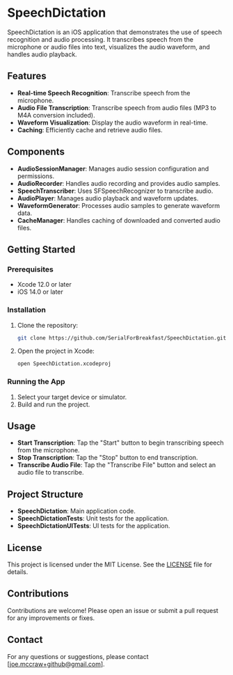 # SpeechDictation

SpeechDictation is an iOS application that demonstrates the use of speech recognition and audio processing. It transcribes speech from the microphone or audio files into text, visualizes the audio waveform, and handles audio playback.

## Features

- **Real-time Speech Recognition**: Transcribe speech from the microphone.
- **Audio File Transcription**: Transcribe speech from audio files (MP3 to M4A conversion included).
- **Waveform Visualization**: Display the audio waveform in real-time.
- **Caching**: Efficiently cache and retrieve audio files.

## Components

- **AudioSessionManager**: Manages audio session configuration and permissions.
- **AudioRecorder**: Handles audio recording and provides audio samples.
- **SpeechTranscriber**: Uses SFSpeechRecognizer to transcribe audio.
- **AudioPlayer**: Manages audio playback and waveform updates.
- **WaveformGenerator**: Processes audio samples to generate waveform data.
- **CacheManager**: Handles caching of downloaded and converted audio files.

## Getting Started

### Prerequisites

- Xcode 12.0 or later
- iOS 14.0 or later

### Installation

1. Clone the repository:
    ```bash
    git clone https://github.com/SerialForBreakfast/SpeechDictation.git
    ```
2. Open the project in Xcode:
    ```bash
    open SpeechDictation.xcodeproj
    ```

### Running the App

1. Select your target device or simulator.
2. Build and run the project.

## Usage

- **Start Transcription**: Tap the "Start" button to begin transcribing speech from the microphone.
- **Stop Transcription**: Tap the "Stop" button to end transcription.
- **Transcribe Audio File**: Tap the "Transcribe File" button and select an audio file to transcribe.

## Project Structure

- **SpeechDictation**: Main application code.
- **SpeechDictationTests**: Unit tests for the application.
- **SpeechDictationUITests**: UI tests for the application.

## License

This project is licensed under the MIT License. See the [LICENSE](LICENSE) file for details.

## Contributions

Contributions are welcome! Please open an issue or submit a pull request for any improvements or fixes.

## Contact

For any questions or suggestions, please contact [joe.mccraw+github@gmail.com].
